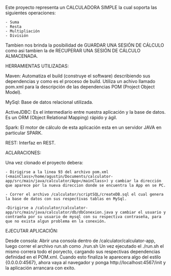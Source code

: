 Este proyecto representa un CALCULADORA SIMPLE la cual soporta las siguientes operaciones:

	- Suma
	- Resta
	- Multipliación
	- División

Tambien nos brinda la posibilidad de GUARDAR UNA SESIÓN DE CÁLCULO como asi tambien la de RECUPERAR UNA SESIÓN DE CÁLCULO ALMACENADA.

HERRAMIENTAS UTILIZADAS:

Maven: Automatiza el build (construye el software) describiendo sus dependencias y como es el proceso de build. Utiliza un achivo llamado pom.xml para la descripción de las dependencias POM (Project Object Model).

MySql: Base de datos relacional utilizada.

ActiveJDBC: Es el intermediario entre nuestra aplicación y la base de datos. Es un ORM (Object Relational Mapping) rápido y ágil.

Spark: El motor de cálculo de esta aplicación esta en un servidor JAVA en particular SPARK.

REST: Interfaz en REST.

ACLARACIONES:

Una vez clonado el proyecto debera: 

	- Dirigirse a la linea 93 del archivo pom.xml (<mainClass>/home/agustin/Documents/calculator-app/src/main/java/calculator/App</mainClass>) y cambiar la dirección que aparece por la nueva direccion donde se encuentra la App en se PC.

	- Correr el archivo /calculator/scriptSQL/createDB.sql el cual genera la base de datos con sus respectivas tablas en MySql.

	-Dirigirse a /calculator/calculator-app/src/main/java/calculator/db/dbConexion.java y cambiar el usuario y contraeña por su usuario de mysql con su respectiva contraseña, para que no exista algun problema en la conexión.

EJECUTAR APLICACIÓN:

Desde consola: Abrir una consola dentro de /calculator/calculator-app, luego correr el archivo run.sh como ./run.sh
Un vez ejecutado el ./run.sh el mismo correra todo el poryecto, cargando sus respectivas dependencias definidad en el POM.xml. Cuando esto finaliza le aparecera algo del estilo {0.0.0.0:4567}, ahora vaya al navegador y ponga               http://localhost:4567/init y la aplicación arrancara con exito.